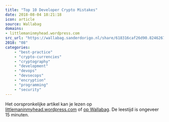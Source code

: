 ```yaml
---
title: "Top 10 Developer Crypto Mistakes"
date: 2018-08-04 18:21:18
icon: article
source: Wallabag
domains:
- littlemaninmyhead.wordpress.com
src_url: "https://wallabag.sanderdorigo.nl/share/618316caf26d90.82462675"
2018: "08"
categories:
    - "best-practice"
    - "crypto-currencies"
    - "cryptography"
    - "development"
    - "devops"
    - "devsecops"
    - "encryption"
    - "programming"
    - "security"
---
```

Het oorspronkelijke artikel kan je lezen op [littlemaninmyhead.wordpress.com](https://littlemaninmyhead.wordpress.com/2017/04/22/top-10-developer-crypto-mistakes/) of [op Wallabag](https://wallabag.sanderdorigo.nl/share/618316caf26d90.82462675). De leestijd is ongeveer 15 minuten.